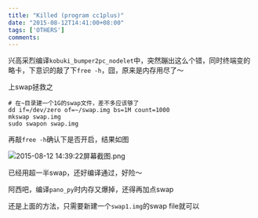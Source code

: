 ```yaml
---
title: "Killed (program cc1plus)"
date: "2015-08-12T14:41:00+08:00"
tags: ['OTHERS']
comments: 
---
```



兴高采烈编译`kobuki_bumper2pc_nodelet`中，突然蹦出这么个错，同时终端变的略卡，下意识的敲了下`free -h`，囧，原来是内存用尽了～

上swap拯救之

    # 在~目录建一个1G的swap文件，差不多应该够了
    dd if=/dev/zero of=~/swap.img bs=1M count=1000
    mkswap swap.img
    sudo swapon swap.img

再敲`free -h`确认下是否开启，结果如图

![2015-08-12 14:39:22屏幕截图.png](http://7xivdp.com1.z0.glb.clouddn.com/2015/08/1834023921.png_xyz)

已经用超一半swap，还好编译通过，好险～

阿西吧，编译`pano_py`时内存又爆掉，还得再加点swap

还是上面的方法，只需要新建一个`swap1.img`的swap file就可以